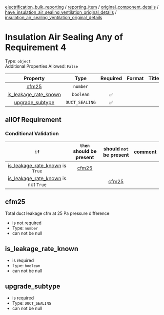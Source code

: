 


  
[electrification_bulk_reporting](electrification_bulk_reporting.md) / [reporting_item](reporting_item.md) / [original_component_details](original_component_details.md) / [have_insulation_air_sealing_ventilation_original_details](have_insulation_air_sealing_ventilation_original_details.md) / [insulation_air_sealing_ventilation_original_details](insulation_air_sealing_ventilation_original_details.md)
# Insulation Air Sealing Any of Requirement 4
  
Type: `object`  
Additional Properties Allowed: `False`  
  

|Property|Type|Required|Format|Title|
| :---: | :---: | :---: | :---: | :---: |
|[cfm25](#cfm25)|`number`||||
|[is_leakage_rate_known](#is_leakage_rate_known)|`boolean`|:white_check_mark:|||
|[upgrade_subtype](#upgrade_subtype)|`DUCT_SEALING`|:white_check_mark:|||
  

## allOf Requirement
  

### Conditional Validation
  

|`if`|`then` should be present|should `not` be present|comment|
| :---: | :---: | :---: | :---: |
|[is_leakage_rate_known](#is_leakage_rate_known) is `True`|[cfm25](#cfm25)|||
|[is_leakage_rate_known](#is_leakage_rate_known) is not `True`||[cfm25](#cfm25)||

## cfm25
  
Total duct leakage cfm at 25 Pa pressure difference  
  

- is not required
- Type: `number`
- can not be null

## is_leakage_rate_known
  
  
  

- is required
- Type: `boolean`
- can not be null

## upgrade_subtype
  
  
  

- is required
- Type: `DUCT_SEALING`
- can not be null
